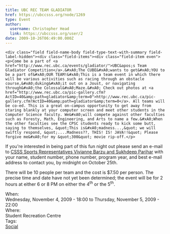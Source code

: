 ```yaml
---
title: UBC REC TEAM GLADIATOR 
href: https://ubccsss.org/node/1269
type: Event
author:
  username: Christopher Head
  link: https://ubccsss.org/user/2
date: 2009-10-26T06:49:00.000Z
---
```



    <div class="field field-name-body field-type-text-with-summary field-label-hidden"><div class="field-items"><div class="field-item even"><p>Come be a part of <a href="http://www.rec.ubc.ca/events/gladiator/">UBC&apos;s Team Gladiator Competition</a>.&#xA0;The CUBE&#xA0;wants to get&#xA0;YOU to be a part of&#xA0;OUR TEAM!&#xA0;This is a team event in which there will be various activities such as racing through an obstacle course,&#xA0;duking&#xA0;it out on a Joust, or navigating through&#xA0;the Colossal&#xA0;Maze.&#xA0; Check out photos at <a href="http://www.rec.ubc.ca/pic-gallery.cfm?ActID=40&amp;path=gladiator&amp;term=0">http://www.rec.ubc.ca/pic-gallery.cfm?ActID=40&amp;path=gladiator&amp;term=0</a>. All teams will be co-ed. This is a great on-campus opportunity to get away from staring blankly at your computer screen and meet other students in the Computer Science faculty. We&#xA0;will compete against other faculties such as Foresty, Math, Engineering, and Arts to name a few.&#xA0;When the other faculties see the CPSC students ready to kick some butt, saying to themselves, &quot;This is&#xA0;madness...,&quot; we will swiftly respond, &quot;....Madness??, THIS! IS! JAVA!!&quot; Please forgive me&#xA0;for my &quot;300&quot; movie rip-off.</p>
<p>If you&apos;re interested in being part of this fun night out please send an e-mail to <a href="/cdn-cgi/l/email-protection#7704071805030437031f1214021512591416">CSSS Sports Representatives Vivianne Barzu and Sukhdeep Parihar</a>&#xA0;with your name, student number,&#xA0;phone number, program year, and best e-mail address to contact you, by midnight on October 25th.
</p><p>There will be 10 people per team and the cost is $7.50 per person. The precise time and date have not yet been determined; the event will be for 2 hours at either 6 or 8 PM on either the 4<sup>th</sup> or the 5<sup>th</sup>.</p>
</div></div></div><div class="field field-name-field-dates field-type-datetime field-label-above"><div class="field-label">When:&#xA0;</div><div class="field-items"><div class="field-item even"><span class="date-display-range"><span class="date-display-start">Wednesday, November 4, 2009 - 18:00</span> to <span class="date-display-end">Thursday, November 5, 2009 - 22:00</span></span></div></div></div><div class="field field-name-field-location field-type-text field-label-above"><div class="field-label">Where:&#xA0;</div><div class="field-items"><div class="field-item even">Student Recreation Centre</div></div></div>    <footer>
    <div class="field field-name-field-tags field-type-taxonomy-term-reference field-label-above"><div class="field-label">Tags:&#xA0;</div><div class="field-items"><div class="field-item even"><a href="/social">Social</a></div></div></div>      </footer>
    